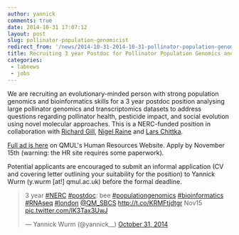 ```yaml
---
author: yannick
comments: true
date: 2014-10-31 17:07:12
layout: post
slug: pollinator-population-genomicist
redirect_from: '/news/2014-10-31-2014-10-31-pollinator-population-genomicist'
title: Recruiting 3 year Postdoc for Pollinator Population Genomics and Transcriptomics
categories:
 - labnews
 - jobs
---
```

We are recruiting an evolutionary-minded person with strong population genomics and bioinformatics skills for a 3 year postdoc position analysing large pollinator genomics and transcriptomics datasets to address questions regarding pollinator health, pesticide impact, and social evolution using novel molecular approaches. This is a NERC-funded position in collaboration with [Richard Gill](http://www.imperial.ac.uk/people/r.gill), [Nigel Raine](http://scholar.google.com/citations?user=YJ9feCAAAAAJ&hl=en) and [Lars Chittka](http://chittkalab.sbcs.qmul.ac.uk).

[Full ad is here](http://jobs.qmul.ac.uk/5213) on QMUL's Human Resources Website. Apply by November 15th (warning: the HR site requires some paperwork).

Potential applicants are encouraged to submit an informal application (CV and covering letter outlining your suitability for the position) to Yannick Wurm (y.wurm [at!] qmul.ac.uk) before the formal deadline.

<blockquote class="twitter-tweet" lang="en"><p>3 year <a href="https://twitter.com/hashtag/NERC?src=hash">#NERC</a> <a href="https://twitter.com/hashtag/postdoc?src=hash">#postdoc</a>: bee <a href="https://twitter.com/hashtag/populationgenomics?src=hash">#populationgenomics</a> <a href="https://twitter.com/hashtag/bioinformatics?src=hash">#bioinformatics</a> <a href="https://twitter.com/hashtag/RNAseq?src=hash">#RNAseq</a> <a href="https://twitter.com/hashtag/london?src=hash">#london</a> <a href="https://twitter.com/QM_SBCS">@QM_SBCS</a> <a href="http://t.co/KRMFtjdtgr">http://t.co/KRMFtjdtgr</a> Nov15 <a href="http://t.co/lK3Tax3UwJ">pic.twitter.com/lK3Tax3UwJ</a></p>&mdash; Yannick Wurm (@yannick__) <a href="https://twitter.com/yannick__/status/528149434538807296">October 31, 2014</a></blockquote> <script async src="//platform.twitter.com/widgets.js" charset="utf-8"></script>
